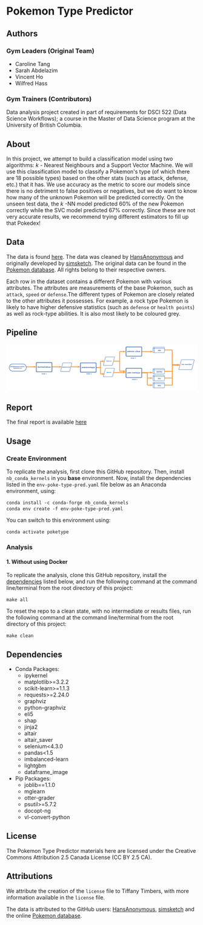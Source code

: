 <!-- #region -->
# Pokemon Type Predictor

## Authors

### Gym Leaders (Original Team)

- Caroline Tang
- Sarah Abdelazim
- Vincent Ho
- Wilfred Hass

### Gym Trainers (Contributors)

Data analysis project created in part of requirements for DSCI 522 (Data Science Workflows); a course in the Master of Data Science program at the University of British Columbia.

## About

In this project, we attempt to build a classification model using two algorithms: $k$ - Nearest Neighbours and a Support Vector Machine. We will use this classification model to classify a Pokemon's type (of which there are 18 possible types) based on the other stats (such as attack, defense, etc.) that it has. We use accuracy as the metric to score our models since there is no detriment to false positives or negatives, but we do want to know how many of the unknown Pokemon will be predicted correctly. On the unseen test data, the $k$ -NN model predicted 60% of the new Pokemon correctly while the SVC model predicted 67% correctly. Since these are not very accurate results, we recommend trying different estimators to fill up that Pokedex!

## Data

The data is found [here](https://gist.github.com/HansAnonymous/56d3c1f8136f7e0385cc781cf18d486c). The data was cleaned by [HansAnonymous](https://gist.github.com/HansAnonymous) and originally developed by [simsketch](https://gist.github.com/simsketch). The original data can be found in the [Pokemon database](https://pokemondb.net/pokedex). All rights belong to their respective owners.

Each row in the dataset contains a different Pokemon with various attributes. The attributes are measurements of the base Pokemon, such as `attack`, `speed` or `defense`.The different types of Pokemon are closely related to the other attributes it possesses. For example, a rock type Pokemon is likely to have higher defensive statistics (such as `defense` or `health points`) as well as rock-type abilities. It is also most likely to be coloured grey.

## Pipeline
![Alt text](doc/pipeline/pipeline_diagram.png)

## Report
The final report is available [here](/doc/final_report.md)

## Usage

### Create Environment

To replicate the analysis, first clone this GitHub repository. Then, install `nb_conda_kernels` in you **base** environment. Now, install the dependencies listed in the `env-poke-type-pred.yaml` file below as an Anaconda environment, using:

```console
conda install -c conda-forge nb_conda_kernels
conda env create -f env-poke-type-pred.yaml
```

You can switch to this environment using:

```console
conda activate poketype
```

### Analysis

#### 1\. Without using Docker

To replicate the analysis, clone this GitHub repository, install the
[dependencies](#Dependencies) listed below, and run the following
command at the command line/terminal from the root directory of this
project:
 
    make all

To reset the repo to a clean state, with no intermediate or results
files, run the following command at the command line/terminal from the
root directory of this project:

    make clean

## Dependencies

- Conda Packages:
  - ipykernel
  - matplotlib>=3.2.2
  - scikit-learn>=1.1.3
  - requests>=2.24.0
  - graphviz
  - python-graphviz
  - eli5
  - shap
  - jinja2
  - altair
  - altair_saver
  - selenium<4.3.0
  - pandas<1.5
  - imbalanced-learn
  - lightgbm
  - dataframe_image
- Pip Packages:
    - joblib==1.1.0
    - mglearn
    - otter-grader
    - psutil>=5.7.2
    - docopt-ng
    - vl-convert-python
    

## License

The Pokemon Type Predictor materials here are licensed under the Creative Commons Attribution 2.5 Canada License (CC BY 2.5 CA).

## Attributions

We attribute the creation of the `license` file to Tiffany Timbers, with more information available in the `license` file.

The data is attributed to the GitHub users: [HansAnonymous](https://gist.github.com/HansAnonymous/56d3c1f8136f7e0385cc781cf18d486c), [simsketch](https://gist.github.com/simsketch) and the online [Pokemon database](https://pokemondb.net/pokedex).
<!-- #endregion -->

```python

```

